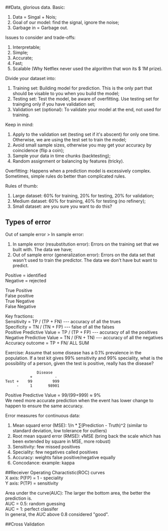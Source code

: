 ##Data, glorious data. 
Basic:  
1. Data = Singal + Nois;  
2. Goal of our model: find the signal, ignore the noise;  
3. Garbage in = Garbage out.

Issues to consider and trade-offs:  
1. Interpretable;  
2. Simple;  
3. Accurate;  
4. Fast;  
5. Scalable (Why Netflex never used the algorithm that won its $ 1M prize).

Divide your dataset into:  
1. Training set: Building model for prediction. This is the only part that should be visable to you when you build the model;  
2. Testing set: Test the model, be aware of overfitting. Use testing set for trainging only if you have validation set;  
3. Validation set (optional): To validate your model at the end, not used for training.  

Keep in mind:  
1. Apply to the validation set (testing set if it's abscent) for only one time. Otherwise, we are using the test set to train the model;  
2. Avoid small sample sizes, otherwise you may get your accuracy by coincidence (flip a coin);  
3. Sample your data in time chunks (backtesting);  
4. Random assignment or balancing by features (tricky).  

Overfitting: Happens when a prediction model is excessively complex. Sometimes, simple rules do better than complicated rules.

Rules of thumb:  
1. Large dataset: 60% for training, 20% for testing, 20% for validation;  
2. Medium dataset: 60% for training, 40% for testing (no refinery);  
3. Small dataset: are you sure you want to do this?  


## Types of error

Out of sample error > In sample error:  
1. In sample error (resubstitution error): Errors on the training set that we built with. The data we have;  
2. Out of sample error (generalization error): Errors on the data set that wasn't used to train the predictor. The data we don't have but want to predict. 

Positive = identified  
Negative = rejected

True Positive  
False positive  
True Negative  
False Negative

Key fractions:  
Sensitivity = TP / (TP + FN) --- accuracy of all the trues  
Specificity = TN / (TN + FP) --- false of all the falses  
Positive Predictive Value = TP / (TP + FP) --- accuracy of all the positives    
Negative Predictive Value = TN / (FN + TN) --- accuracy of all the negatives   
Accuracy outcome = TP + FN/ ALL SUM  

Exercise: Assume that some disease has a 0.1% prevalence in the population. If a test kit gives 99% sensitivity and 99% speciality, what is the possibility of a person, given the test is positive, really has the disease?  
```  
              Disease
           +          -
Test +    99         999
     -     1       98901
```
Positive Predictive Value = 99/(99+999) ≈ 9%  
We need more accurate prediction when the event has lower change to happen to ensure the same accuracy.

Error measures for continuous data:  
1. Mean squard error (MSE): 1/n * ∑(Prediction - Truth)^2 (similar to standard deviation, low tolerance for outliers)  
2. Root mean squard error (RMSE): √MSE  (bring back the scale which has been extended by square in MSE, more robust)  
3. Sensitivity: few missed positives
4. Speciality: few negatives called positives
5. Accuracy:  weights false positive/negative equally
6. Concodance: example: kappa

##Receiver Operating Charactistic(ROC) curves  
X axis: P(FP) = 1 - speciality    
Y axis: P(TP) = sensitivity  

Area under the curve(AUC): The larger the bottom area, the better the prediction is.  
AUC = 0.5: random guessing  
AUC = 1:   perfect classifer  
In general, the AUC above 0.8 considered "good".  

##Cross Validation  




